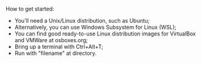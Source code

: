 <p>How to get started:</p>
<ul>
  <li>You'll need a Unix/Linux distribution, such as Ubuntu;</li>
  <li>Alternatively, you can use Windows Subsystem for Linux (WSL);</il>
  <li>You can find good ready-to-use Linux distribution images for VirtualBox and VMWare at osboxes.org;</li>
  <li>Bring up a terminal with Ctrl+Alt+T;</li>
  <li>Run with "filename" at directory.</li>
</ul>
